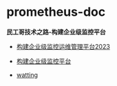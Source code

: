# prometheus-doc
**民工哥技术之路-构建企业级监控平台**  

- [构建企业级监控运维管理平台2023](https://mp.weixin.qq.com/s?__biz=MzI0MDQ4MTM5NQ==&mid=2247546137&idx=2&sn=3e17c1501c35f5c7e947eec1115eb048&chksm=e9185005de6fd913bbc9ea8e76ad3ac59591ca52b9b4f8be733b91deeeff142da4c092a46f07&scene=178&cur_album_id=3095510929230036998#rd)  

- [构建企业级监控平台](https://mp.weixin.qq.com/mp/appmsgalbum?__biz=MzI0MDQ4MTM5NQ==&action=getalbum&album_id=3095510929230036998&scene=173&from_msgid=2247544752&from_itemidx=2&count=3&nolastread=1#wechat_redirect)  
 
- [watting](http://sss.com)  
   
